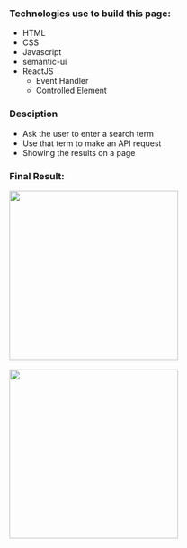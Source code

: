 ### Technologies use to build this page:
- HTML
- CSS
- Javascript
- semantic-ui
- ReactJS
  - Event Handler
  - Controlled Element

### Desciption
- Ask the user to enter a search term
- Use that term to make an API request
- Showing the results on a page

### Final Result:
<img src="./winter.png" width="300">
<br>
<br>
<img src="./summer.png" width="300">